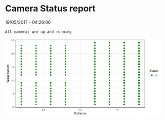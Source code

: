 Camera Status report
================
19/05/2017 - 04:26:06

    All cameras are up and running

![](camreport_files/figure-markdown_github/unnamed-chunk-2-1.png)
